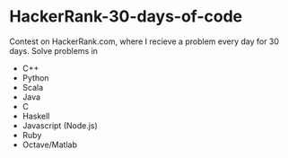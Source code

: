 # HackerRank-30-days-of-code
Contest on HackerRank.com, where I recieve a problem every day for 30 days.
Solve problems in 
  - C++
  - Python
  - Scala
  - Java
  - C
  - Haskell
  - Javascript (Node.js)
  - Ruby
  - Octave/Matlab
